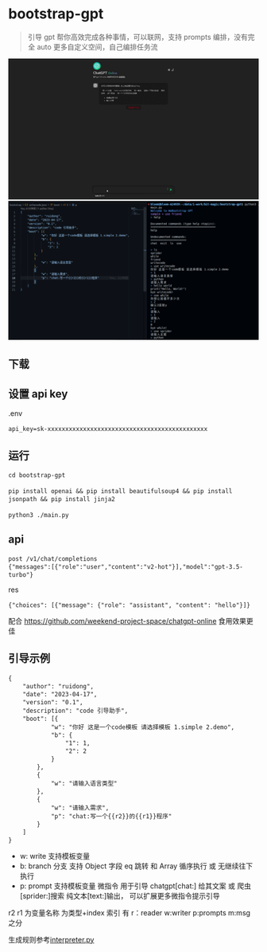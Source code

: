 # bootstrap-gpt

> 引导 gpt 帮你高效完成各种事情，可以联网，支持 prompts 编排，没有完全 auto 更多自定义空间，自己编排任务流

![bootstrap-gpt](./doc/gpt-online-demo.gif)
![bootstrap-gpt](./doc/screen_cn.png)

## 下载

## 设置 api key

.env

```
api_key=sk-xxxxxxxxxxxxxxxxxxxxxxxxxxxxxxxxxxxxxxxxxxxxx
```

## 运行

```
cd bootstrap-gpt

pip install openai && pip install beautifulsoup4 && pip install jsonpath && pip install jinja2

python3 ./main.py
```

## api

```
post /v1/chat/completions
{"messages":[{"role":"user","content":"v2-hot"}],"model":"gpt-3.5-turbo"}
```

res

```
{"choices": [{"message": {"role": "assistant", "content": "hello"}]}
```

配合 https://github.com/weekend-project-space/chatgpt-online 食用效果更佳

## 引导示例

```
{
    "author": "ruidong",
    "date": "2023-04-17",
    "version": "0.1",
    "description": "code 引导助手",
    "boot": [{
            "w": "你好 这是一个code模板 请选择模板 1.simple 2.demo",
            "b": {
                "1": 1,
                "2": 2
            }
        },
        {
            "w": "请输入语言类型"
        },
        {
            "w": "请输入需求",
            "p": "chat:写一个{{r2}}的{{r1}}程序"
        }
    ]
}
```

- w: write 支持模板变量
- b: branch 分支 支持 Object 字段 eq 跳转 和 Array 循序执行 或 无继续往下执行
- p: prompt 支持模板变量 微指令 用于引导 chatgpt[chat:] 给其文案 或 爬虫[sprider:]搜索 纯文本[text:]输出， 可以扩展更多微指令提示引导

r2 r1 为变量名称 为类型+index 索引 有 r：reader w:writer p:prompts m:msg 之分

生成规则参考[interpreter.py](./interpreter.py)
